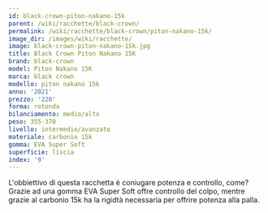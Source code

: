 ```yaml
---
id: black-crown-piton-nakano-15k
parent: /wiki/racchette/black-crown/
permalink: /wiki/racchette/black-crown/piton-nakano-15k/
image_dir: /images/wiki/racchette/
image: black-crown-piton-nakano-15k.jpg
title: Black Crown Piton Nakano 15K
brand: black-crown
model: Piton Nakano 15K
marca: black crown
modello: piton nakano 15k
anno: '2021'
prezzo: '220'
forma: rotonda
bilanciamento: medio/alto
peso: 355-370
livello: intermedio/avanzato
materiale: carbonio 15k
gomma: EVA Super Soft
superficie: liscia
index: '9'
---
```

L'obbiettivo di questa racchetta è coniugare potenza e controllo, come? Grazie ad una gomma EVA Super Soft offre controllo del colpo, mentre grazie al carbonio 15k ha la rigidtà necessaria per offrire potenza alla palla.